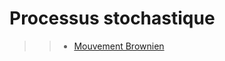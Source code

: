 # Processus stochastique

>> - [Mouvement Brownien](https://fr.wikipedia.org/wiki/Mouvement_brownien)